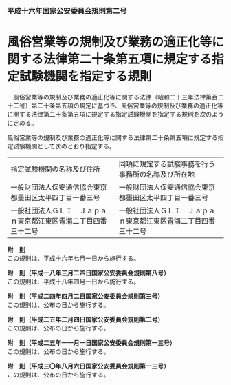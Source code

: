 ### 平成十六年国家公安委員会規則第二号  
# 風俗営業等の規制及び業務の適正化等に関する法律第二十条第五項に規定する指定試験機関を指定する規則  
　風俗営業等の規制及び業務の適正化等に関する法律（昭和二十三年法律第百二十二号）第二十条第五項の規定に基づき、風俗営業等の規制及び業務の適正化等に関する法律第二十条第五項に規定する指定試験機関を指定する規則を次のように定める。  
  
風俗営業等の規制及び業務の適正化等に関する法律第二十条第五項に規定する指定試験機関として次のとおり指定する。  

|||  
| --- | --- |  
|指定試験機関の名称及び住所|同項に規定する試験事務を行う事務所の名称及び所在地|  
|一般財団法人保安通信協会東京都墨田区太平四丁目一番三号|一般財団法人保安通信協会東京都墨田区太平四丁目一番三号|  
|一般社団法人ＧＬＩ　Ｊａｐａｎ東京都江東区青海二丁目四番三十二号|一般社団法人ＧＬＩ　Ｊａｐａｎ東京都江東区青海二丁目四番三十二号|  
  
  
**附　則**  
この規則は、平成十六年七月一日から施行する。  
  
**附　則（平成一八年三月二四日国家公安委員会規則第八号）**  
この規則は、平成十八年四月一日から施行する。  
  
**附　則（平成二四年四月二日国家公安委員会規則第三号）**  
この規則は、公布の日から施行する。  
  
**附　則（平成二五年二月四日国家公安委員会規則第二号）**  
この規則は、公布の日から施行する。  
  
**附　則（平成二五年一一月一日国家公安委員会規則第一三号）**  
この規則は、公布の日から施行する。  
  
**附　則（平成三〇年八月六日国家公安委員会規則第一三号）**  
この規則は、公布の日から施行する。  
  
